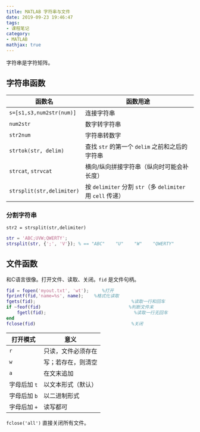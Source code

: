 ```yaml
---
title: MATLAB 字符串与文件
date: 2019-09-23 19:46:47
tags:
- 课程笔记
category:
- MATLAB
mathjax: true
---
```


字符串是字符矩阵。

## 字符串函数

函数名|函数用途
-|-
`s=[s1,s3,num2str(num)]`|连接字符串
`num2str`|数字转字符串
`str2num`|字符串转数字
`strtok(str, delim)`|查找 `str` 的第一个 `delim` 之前和之后的字符串
`strcat`, `strvcat`|横向/纵向拼接字符串（纵向时可能会补长度）
`strsplit(str,delimiter)`|按 `delimiter` 分割 `str`（多 `delimiter` 用 `cell` 传递）

### 分割字符串

`str2 = strsplit(str,delimiter)`

```m
str = 'ABC;UVW;QWERTY';
strsplit(str, {';', 'V'}); % == "ABC"    "U"    "W"    "QWERTY"
```

## 文件函数

和C语言很像。打开文件、读取、关闭。`fid` 是文件句柄。

```m
fid = fopen('myout.txt', 'wt');     %打开
fprintf(fid,'name=%s', name);    %格式化读取
fgets(fid);                                    %读取一行和回车
if ~feof(fid)                                 %判断文件末
    fgetl(fid);                                 %读取一行无回车
end
fclose(fid)                                    %关闭
```

打开模式|意义
-|-
`r`|只读，文件必须存在
`w`|写；若存在，则清空
`a`|在文末追加
字母后加 `t`|以文本形式（默认）
字母后加 `b`|以二进制形式
字母后加 `+`|读写都可

`fclose('all')` 直接关闭所有文件。
